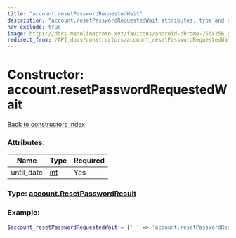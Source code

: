 ```yaml
---
title: "account.resetPasswordRequestedWait"
description: "account.resetPasswordRequestedWait attributes, type and example"
nav_exclude: true
image: https://docs.madelineproto.xyz/favicons/android-chrome-256x256.png
redirect_from: /API_docs/constructors/account_resetPasswordRequestedWait.html
---
```

# Constructor: account.resetPasswordRequestedWait  
[Back to constructors index](/API_docs/constructors/index.md)



### Attributes:

| Name     |    Type       | Required |
|----------|---------------|----------|
|until\_date|[int](/API_docs/types/int.md) | Yes|



### Type: [account.ResetPasswordResult](/API_docs/types/account.ResetPasswordResult.md)


### Example:

```php
$account_resetPasswordRequestedWait = ['_' => 'account.resetPasswordRequestedWait', 'until_date' => int];
```  
